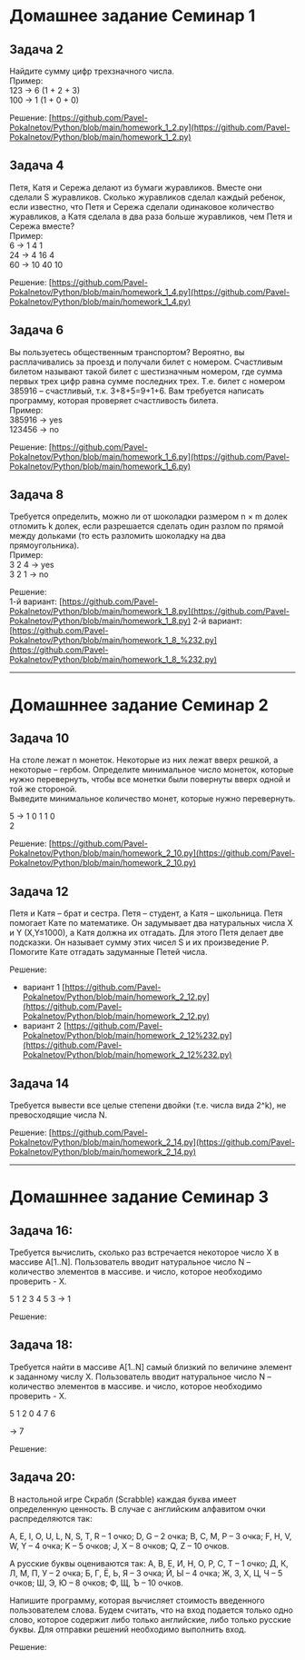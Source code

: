 # Домашнее задание Семинар 1

## Задача 2
Найдите сумму цифр трехзначного числа.  
Пример:  
123 -> 6 (1 + 2 + 3)  
100 -> 1 (1 + 0 + 0)  

Решение: [https://github.com/Pavel-Pokalnetov/Python/blob/main/homework_1_2.py](https://github.com/Pavel-Pokalnetov/Python/blob/main/homework_1_2.py)

## Задача 4
Петя, Катя и Сережа делают из бумаги журавликов. Вместе они сделали S журавликов. Сколько журавликов сделал каждый ребенок, если известно, что Петя и Сережа сделали одинаковое количество журавликов, а Катя сделала в два раза больше журавликов, чем Петя и Сережа вместе?  
Пример:  
6 -> 1 4 1  
24 -> 4 16 4  
60 -> 10 40 10  

Решение: [https://github.com/Pavel-Pokalnetov/Python/blob/main/homework_1_4.py](https://github.com/Pavel-Pokalnetov/Python/blob/main/homework_1_4.py)

## Задача 6
Вы пользуетесь общественным транспортом? Вероятно, вы расплачивались за проезд и получали билет с номером. Счастливым билетом называют такой билет с шестизначным номером, где сумма первых трех цифр равна сумме последних трех. Т.е. билет с номером 385916 – счастливый, т.к. 3+8+5=9+1+6. Вам требуется написать программу, которая проверяет счастливость билета.  
Пример:  
385916 -> yes  
123456 -> no  

Решение: [https://github.com/Pavel-Pokalnetov/Python/blob/main/homework_1_6.py](https://github.com/Pavel-Pokalnetov/Python/blob/main/homework_1_6.py)

## Задача 8
Требуется определить, можно ли от шоколадки размером n × m долек отломить k долек, если разрешается сделать один разлом по прямой между дольками (то есть разломить шоколадку на два прямоугольника).  
Пример:  
3 2 4 -> yes  
3 2 1 -> no  

Решение:  
1-й вариант: [https://github.com/Pavel-Pokalnetov/Python/blob/main/homework_1_8.py](https://github.com/Pavel-Pokalnetov/Python/blob/main/homework_1_8.py)
2-й вариант:
 [https://github.com/Pavel-Pokalnetov/Python/blob/main/homework_1_8_%232.py](https://github.com/Pavel-Pokalnetov/Python/blob/main/homework_1_8_%232.py)

---

# Домашннее задание Семинар 2

## Задача 10
На столе лежат n монеток. Некоторые из них лежат вверх решкой, а некоторые – гербом.
Определите минимальное число монеток, которые нужно перевернуть, чтобы все монетки были повернуты вверх одной и той же стороной.  
Выведите минимальное количество монет, которые нужно перевернуть.  

5 -> 1 0 1 1 0  
2  

Решение: [https://github.com/Pavel-Pokalnetov/Python/blob/main/homework_2_10.py](https://github.com/Pavel-Pokalnetov/Python/blob/main/homework_2_10.py)

## Задача 12
Петя и Катя – брат и сестра. Петя – студент, а Катя – школьница. Петя помогает Кате по математике. Он задумывает два натуральных числа X и Y (X,Y≤1000), а Катя должна их отгадать. Для этого Петя делает две подсказки. Он называет сумму этих чисел S и их произведение P.  
Помогите Кате отгадать задуманные Петей числа.  

Решение: 
 - вариант 1 [https://github.com/Pavel-Pokalnetov/Python/blob/main/homework_2_12.py](https://github.com/Pavel-Pokalnetov/Python/blob/main/homework_2_12.py)
 - вариант 2 [https://github.com/Pavel-Pokalnetov/Python/blob/main/homework_2_12%232.py](https://github.com/Pavel-Pokalnetov/Python/blob/main/homework_2_12%232.py)

## Задача 14
Требуется вывести все целые степени двойки (т.е. числа вида 2^k), не превосходящие числа N.  

Решение: [https://github.com/Pavel-Pokalnetov/Python/blob/main/homework_2_14.py](https://github.com/Pavel-Pokalnetov/Python/blob/main/homework_2_14.py)

---

# Домашннее задание Семинар 3

## Задача 16:
Требуется вычислить, сколько раз встречается некоторое число X в массиве A[1..N].
Пользователь вводит натуральное число N – количество элементов в массиве.
и число, которое необходимо проверить - X.

5
1 2 3 4 5
3
-> 1

Решение: []()

## Задача 18:
Требуется найти в массиве A[1..N] самый близкий по величине элемент к заданному числу X.
Пользователь вводит натуральное число N – количество элементов в массиве.
и число, которое необходимо проверить - X.

5
1 2 0 4 7
6

-> 7

Решение: []()

## Задача 20:
В настольной игре Скрабл (Scrabble) каждая буква имеет определенную ценность. В случае с английским алфавитом очки распределяются так:

A, E, I, O, U, L, N, S, T, R – 1 очко;
D, G – 2 очка;
B, C, M, P – 3 очка;
F, H, V, W, Y – 4 очка;
K – 5 очков;
J, X – 8 очков;
Q, Z – 10 очков.

А русские буквы оцениваются так:
А, В, Е, И, Н, О, Р, С, Т – 1 очко;
Д, К, Л, М, П, У – 2 очка;
Б, Г, Ё, Ь, Я – 3 очка;
Й, Ы – 4 очка;
Ж, З, Х, Ц, Ч – 5 очков;
Ш, Э, Ю – 8 очков;
Ф, Щ, Ъ – 10 очков.

Напишите программу, которая вычисляет стоимость введенного пользователем слова. Будем считать, что на вход подается только одно слово, которое содержит либо только английские, либо только русские буквы. Для отправки решений необходимо выполнить вход.

Решение: []()